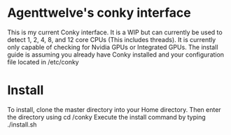 # Agenttwelve's conky interface
This is my current Conky interface. It is a WIP but can currently be used to detect 1, 2, 4, 8, and 12 core CPUs (This includes threads).
It is currently only capable of checking for Nvidia GPUs or Integrated GPUs.
The install guide is assuming you already have Conky installed and your configuration file located in /etc/conky

# Install
To install, clone the master directory into your Home directory. 
Then enter the directory using cd /conky
Execute the install command by typing ./install.sh
